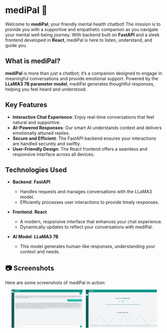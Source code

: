 # mediPal 🌱

Welcome to **mediPal**, your friendly mental health chatbot! The mission is to provide you with a supportive and empathetic companion as you navigate your mental well-being journey. With backend built on **FastAPI** and a sleek frontend developed in **React**, mediPal is here to listen, understand, and guide you.

## What is mediPal?

**mediPal** is more than just a chatbot; it’s a companion designed to engage in meaningful conversations and provide emotional support. Powered by the **LLaMA3 7B parameter model**, mediPal generates thoughtful responses, helping you feel heard and understood. 

## Key Features

- **Interactive Chat Experience**: Enjoy real-time conversations that feel natural and supportive.
- **AI-Powered Responses**: Our smart AI understands context and delivers emotionally attuned replies.
- **Secure and Efficient**: The FastAPI backend ensures your interactions are handled securely and swiftly.
- **User-Friendly Design**: The React frontend offers a seamless and responsive interface across all devices.

## Technologies Used

- **Backend**: **FastAPI**
  - Handles requests and manages conversations with the LLaMA3 model.
  - Efficiently processes user interactions to provide timely responses.

- **Frontend**: **React**
  - A modern, responsive interface that enhances your chat experience.
  - Dynamically updates to reflect your conversations with mediPal.

- **AI Model**: **LLaMA3 7B**
  - This model generates human-like responses, understanding your context and needs.

## 📷 Screenshots

Here are some screenshots of mediPal in action:

<div style="display: flex; justify-content: center;">
    <img src="assets/mindPal-1.png" alt="Screenshot 1" style="margin-right: 10px; max-width: 45%; height: auto;">
    <img src="assets/mindPal-2.png" alt="Screenshot 2" style="max-width: 45%; height: auto;">
</div>
